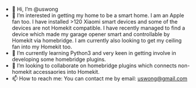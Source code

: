 - 👋 Hi, I’m @uswong
- 👀 I’m interested in getting my home to be a smart home.  I am an Apple fan too.  I have installed >120 Xiaomi smart devices and some of the devices are not Homekit compatible. I have recently managed to find a device which made my garage opener smart and controllable by Homekit via homebridge.  I am currently also looking to get my ceiling fan into my Homekit too.
- 🌱 I’m currently learning Python3 and very keen in getting involve in developing some homebridge plugins.
- 💞️ I’m looking to collaborate on homebridge plugins which connects non-homekit accessaories into Homekit.
- 📫 How to reach me: You can contact me by email: uswong@gmail.com
